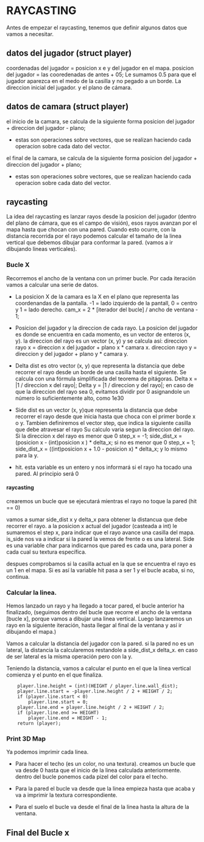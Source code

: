 # RAYCASTING

Antes de empezar el raycasting, tenemos que definir algunos datos que vamos a necesitar.

## datos del jugador (struct player)
coordenadas del jugador = posicion x e y del jugador en el mapa.
posicion del jugador = las cooredenadas de antes + 05;
Le sumamos 0.5 para que el jugador aparezca en el medo de la casilla y no pegado a un borde.
La direccion inicial del jugador.
y el plano de cámara.

## datos de camara (struct player)
el inicio de la camara, se calcula de la siguiente forma
posicion del jugador  + direccion del jugador - plano;
 * estas son operaciones sobre vectores, que se realizan haciendo cada operacion sobre cada dato del vector.

el final de la camara, se calcula de la siguiente forma
posicion del jugador  + direccion del jugador + plano;
 * estas son operaciones sobre vectores, que se realizan haciendo cada operacion sobre cada dato del vector.

## raycasting

La idea del raycasting es lanzar rayos desde la posicion del jugador (dentro del plano de cámara, que es el campo de visión), esos rayos avanzan por el mapa hasta que chocan con una pared. Cuando esto ocurre, con la distancia recorrida por el rayo podemos calcular el tamaño de la linea vertical que debemos dibujar para conformar la pared. (vamos a ir dibujando lineas verticales).

### Bucle X
Recorremos el ancho de la ventana con un primer bucle.
Por cada iteración vamos a calcular una serie de datos.
- La posicion X de la camara es la X en el plano que representa las coordenandas de la pantalla. -1 = lado izquierdo de la pantall, 0 = centro y 1 = lado derecho.
cam_x = 2 * [iterador del bucle] / ancho de ventana - 1;

- Posicion del jugador y la direccion de cada rayo.
La posicion del jugador es donde se encuentra en cada momento, es un vector de enteros (x, y).
la direccion del rayo es un vector (x, y) y se calcula así:
direccion rayo x = direccion x del jugador + plano x * camara x.
direccion rayo y = direccion y del jugador + plano y * camara y.

- Delta dist es otro vector (x, y) que representa la distancia que debe recorrer el rayo desde un borde de una casilla hasta el siguiente.
Se calcula con una fórmula simplificada del teorema de pitágoras.
 Delta x = |1 / direccion x del rayo|;
 Delta y = |1 / direccion y del rayo|;
en caso de que la direccion del rayo sea 0, evitamos dividir por 0 asignandole un número lo suficientemente alto, como 1e30

- Side dist es un vector (x, y)que representa la distancia que debe recorrer el rayo desde que inicia hasta que choca con el primer borde x o y. Tambien definiremos el vector step, que indica la siguiente casilla que debe atravesar el rayo
Su calculo varia segun la direccion del rayo.
	Si la direccion x del rayo es menor que 0
		step_x = -1;
		side_dist_x = (posicion x - (int)posicion x ) * delta_x;
	si no es menor que 0
		step_x = 1;
		side_dist_x = ((int)posicion x  + 1.0 - posicion x) * delta_x;
	y lo mismo para la y.
- hit. esta variable es un entero y nos informará si el rayo ha tocado una pared. Al principio será 0

#### raycasting
crearemos un bucle que se ejecutará mientras el rayo no toque la pared (hit  == 0)

vamos a sumar side_dist x y delta_x para obtener la distancua que debe recorrer el rayo.
a la posicion x actual del jugador (casteada a int) le sumaremos el step x, para indicar que el rayo avance una casilla del mapa.
is_side nos va a indicar si la pared la vemos de frente o es una lateral.
Side es una variable char para indicarnos que pared es cada una, para poner a cada cual su textura específica.

despues comprobamos si la casilla actual en la que se encuentra el rayo es un 1 en el mapa. Si es así la variable hit pasa a ser 1 y el bucle acaba, si no, continua.

### Calcular la linea.
Hemos lanzado un rayo y ha llegado a tocar pared, el bucle anterior ha finalizado, (seguimos dentro del bucle que recorre el ancho de la ventana [bucle x], porque vamos a dibujar una linea vertical. Luego lanzaremos un rayo en la siguiente iteración, hasta llegar al final de la ventana y así ir dibujando el mapa.)

Vamos a calcular la distancia del jugador con la pared.
si la pared no es un lateral, la distancia la calcularemos restandole a side_dist_x delta_x.
en caso de ser lateral es la misma operación pero con la y.

Teniendo la distancia, vamos a calcular el punto en el que la línea vertical comienza y el punto en el que finaliza.

~~~~
	player.line.height = (int)(HEIGHT / player.line.wall_dist);
	player.line.start = -player.line.height / 2 + HEIGHT / 2;
	if (player.line.start < 0)
		player.line.start = 0;
	player.line.end = player.line.height / 2 + HEIGHT / 2;
	if (player.line.end >= HEIGHT)
		player.line.end = HEIGHT - 1;
	return (player);
~~~~

### Print 3D Map
Ya podemos imprimir cada linea.
- Para hacer el techo (es un color, no una textura).
creamos un bucle que va desde 0 hasta que el inicio de la linea calculada anteriormente. dentro del bucle ponemos cada pizel del color para el techo.

- Para la pared el bucle va desde que la linea empieza hasta que acaba y va a imprimir la textura correspondiente.

- Para el suelo el bucle va desde el final de la linea hasta la altura de la ventana.

## Final del Bucle x